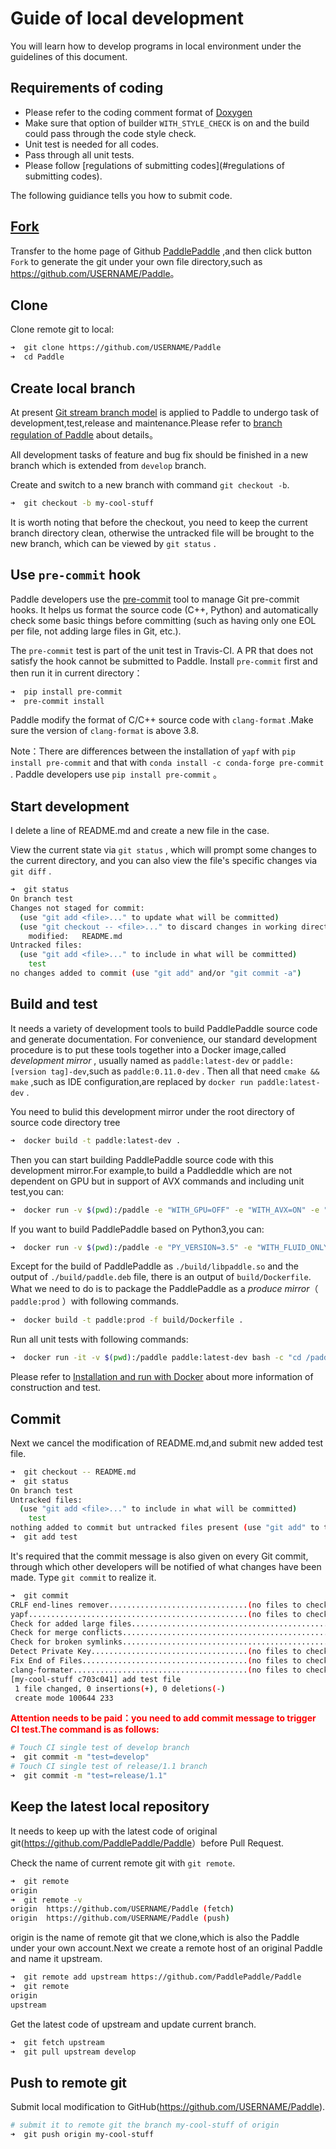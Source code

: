 # Guide of local development

You will learn how to develop programs in local environment under the guidelines of this document.

## Requirements of coding
- Please refer to the coding comment format of [Doxygen](http://www.stack.nl/~dimitri/doxygen/) 
- Make sure that option of builder `WITH_STYLE_CHECK` is on and the build could pass through the code style check.
- Unit test is needed for all codes.
- Pass through all unit tests.
- Please follow [regulations of submitting codes](#regulations of submitting codes).

The following guidiance tells you how to submit code.
## [Fork](https://help.github.com/articles/fork-a-repo/)

Transfer to the home page of Github [PaddlePaddle](https://github.com/PaddlePaddle/Paddle) ,and then click button `Fork`  to generate the git under your own file directory,such as <https://github.com/USERNAME/Paddle>。

## Clone

Clone remote git to local:

```bash
➜  git clone https://github.com/USERNAME/Paddle
➜  cd Paddle
```


## Create local branch

At present [Git stream branch model](http://nvie.com/posts/a-successful-git-branching-model/)  is applied to Paddle to undergo task of development,test,release and maintenance.Please refer to [branch regulation of Paddle](https://github.com/PaddlePaddle/Paddle/blob/develop/doc/design/releasing_process.md#paddle-分支规范) about details。

All development tasks of feature and bug fix should be finished in a new branch which is extended from `develop` branch.

Create and switch to a new branch with command `git checkout -b`.


```bash
➜  git checkout -b my-cool-stuff
```

It is worth noting that before the checkout, you need to keep the current branch directory clean, otherwise the untracked file will be brought to the new branch, which can be viewed by  `git status` .


## Use `pre-commit` hook

Paddle developers use the [pre-commit](http://pre-commit.com/) tool to manage Git pre-commit hooks. It helps us format the source code (C++, Python) and automatically check some basic things before committing (such as having only one EOL per file, not adding large files in Git, etc.).

The `pre-commit` test is part of the unit test in Travis-CI. A PR that does not satisfy the hook cannot be submitted to Paddle. Install `pre-commit` first and then run it in current directory：


```bash
➜  pip install pre-commit
➜  pre-commit install
```

Paddle modify the format of C/C++ source code with `clang-format` .Make sure the version of `clang-format` is above 3.8.

Note：There are differences between the installation of `yapf` with `pip install pre-commit` and that with `conda install -c conda-forge pre-commit` . Paddle developers use `pip install pre-commit` 。

## Start development

I delete a line of README.md and create a new file in the case.

View the current state via `git status` , which will prompt some changes to the current directory, and you can also view the file's specific changes via `git diff` .


```bash
➜  git status
On branch test
Changes not staged for commit:
  (use "git add <file>..." to update what will be committed)
  (use "git checkout -- <file>..." to discard changes in working directory)
	modified:   README.md
Untracked files:
  (use "git add <file>..." to include in what will be committed)
	test
no changes added to commit (use "git add" and/or "git commit -a")
```

## Build and test

It needs a variety of development tools to build PaddlePaddle source code and generate documentation. For convenience, our standard development procedure is to put these tools together into a Docker image,called  *development mirror* , usually named as `paddle:latest-dev` or `paddle:[version tag]-dev`,such as `paddle:0.11.0-dev` . Then all that need `cmake && make` ,such as IDE configuration,are replaced by `docker run paddle:latest-dev` .

You need to bulid this development mirror under the root directory of source code directory tree 

```bash
➜  docker build -t paddle:latest-dev .
```

Then you can start building PaddlePaddle source code with this development mirror.For example,to build a Paddleddle which are not dependent on GPU but in support of AVX commands and including unit test,you can:

```bash
➜  docker run -v $(pwd):/paddle -e "WITH_GPU=OFF" -e "WITH_AVX=ON" -e "WITH_TESTING=ON" paddle:latest-dev
```

If you want to build PaddlePaddle based on Python3,you can:

```bash
➜  docker run -v $(pwd):/paddle -e "PY_VERSION=3.5" -e "WITH_FLUID_ONLY=ON" -e "WITH_GPU=OFF" -e "WITH_AVX=ON" -e "WITH_TESTING=ON" paddle:latest-dev
```

Except for the build of PaddlePaddle as `./build/libpaddle.so` and the output of `./build/paddle.deb` file, there is an output of `build/Dockerfile`. What we need to do is to package the PaddlePaddle as a *produce mirror*（ `paddle:prod` ）with following commands.

```bash
➜  docker build -t paddle:prod -f build/Dockerfile .
```

Run all unit tests with following commands:

```bash
➜  docker run -it -v $(pwd):/paddle paddle:latest-dev bash -c "cd /paddle/build && ctest"
```

Please refer to [Installation and run with Docker](https://github.com/PaddlePaddle/Paddle/blob/develop/doc/v2/build_and_install/docker_install_cn.rst) about more information of construction and test.

## Commit

Next we cancel the modification of README.md,and submit new added test file.

```bash
➜  git checkout -- README.md
➜  git status
On branch test
Untracked files:
  (use "git add <file>..." to include in what will be committed)
	test
nothing added to commit but untracked files present (use "git add" to track)
➜  git add test
```

It's required that the commit message is also given on every Git commit, through which other developers will be notified of what changes have been made. Type `git commit` to realize it.

```bash
➜  git commit
CRLF end-lines remover...............................(no files to check)Skipped
yapf.................................................(no files to check)Skipped
Check for added large files..............................................Passed
Check for merge conflicts................................................Passed
Check for broken symlinks................................................Passed
Detect Private Key...................................(no files to check)Skipped
Fix End of Files.....................................(no files to check)Skipped
clang-formater.......................................(no files to check)Skipped
[my-cool-stuff c703c041] add test file
 1 file changed, 0 insertions(+), 0 deletions(-)
 create mode 100644 233
```

<b> <font color="red">Attention needs to be paid：you need to add commit message to trigger CI test.The command is as follows:</font> </b>

```bash
# Touch CI single test of develop branch
➜  git commit -m "test=develop"
# Touch CI single test of release/1.1 branch
➜  git commit -m "test=release/1.1"
```

## Keep the latest local repository

It needs to keep up with the latest code of original git(<https://github.com/PaddlePaddle/Paddle>）before Pull Request.

Check the name of current remote git with `git remote`.

```bash
➜  git remote
origin
➜  git remote -v
origin	https://github.com/USERNAME/Paddle (fetch)
origin	https://github.com/USERNAME/Paddle (push)
```

origin is the name of remote git that we clone,which is also the Paddle under your own account.Next we create a remote host of an original Paddle and name it upstream.

```bash
➜  git remote add upstream https://github.com/PaddlePaddle/Paddle
➜  git remote
origin
upstream
```

Get the latest code of upstream and update current branch.

```bash
➜  git fetch upstream
➜  git pull upstream develop
```

## Push to remote git

Submit local modification to GitHub(https://github.com/USERNAME/Paddle).

```bash
# submit it to remote git the branch my-cool-stuff of origin
➜  git push origin my-cool-stuff
```
